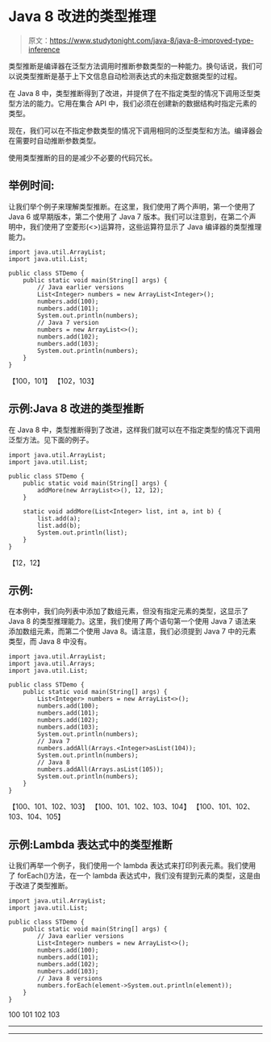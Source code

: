 # Java 8 改进的类型推理

> 原文：<https://www.studytonight.com/java-8/java-8-improved-type-inference>

类型推断是编译器在泛型方法调用时推断参数类型的一种能力。换句话说，我们可以说类型推断是基于上下文信息自动检测表达式的未指定数据类型的过程。

在 Java 8 中，类型推断得到了改进，并提供了在不指定类型的情况下调用泛型类型方法的能力。它用在集合 API 中，我们必须在创建新的数据结构时指定元素的类型。

现在，我们可以在不指定参数类型的情况下调用相同的泛型类型和方法。编译器会在需要时自动推断参数类型。

使用类型推断的目的是减少不必要的代码冗长。

## 举例时间:

让我们举个例子来理解类型推断。在这里，我们使用了两个声明，第一个使用了 Java 6 或早期版本，第二个使用了 Java 7 版本。我们可以注意到，在第二个声明中，我们使用了空菱形(<>)运算符，这些运算符显示了 Java 编译器的类型推理能力。

```
import java.util.ArrayList;
import java.util.List;

public class STDemo {
	public static void main(String[] args) {
		// Java earlier versions
		List<Integer> numbers = new ArrayList<Integer>();
		numbers.add(100);
		numbers.add(101);
		System.out.println(numbers);
		// Java 7 version
		numbers = new ArrayList<>();
		numbers.add(102);
		numbers.add(103);
		System.out.println(numbers);
	}
}
```

【100，101】
【102，103】

## 示例:Java 8 改进的类型推断

在 Java 8 中，类型推断得到了改进，这样我们就可以在不指定类型的情况下调用泛型方法。见下面的例子。

```
import java.util.ArrayList;
import java.util.List;

public class STDemo {
	public static void main(String[] args) {
		addMore(new ArrayList<>(), 12, 12);
	}

	static void addMore(List<Integer> list, int a, int b) {
		list.add(a);
		list.add(b);
		System.out.println(list);
	}
}
```

【12，12】

## 示例:

在本例中，我们向列表中添加了数组元素，但没有指定元素的类型，这显示了 Java 8 的类型推理能力。这里，我们使用了两个语句第一个使用 Java 7 语法来添加数组元素，而第二个使用 Java 8。请注意，我们必须提到 Java 7 中的元素类型，而 Java 8 中没有。

```
import java.util.ArrayList;
import java.util.Arrays;
import java.util.List;

public class STDemo {
	public static void main(String[] args) {
		List<Integer> numbers = new ArrayList<>();
		numbers.add(100);
		numbers.add(101);
		numbers.add(102);
		numbers.add(103);
		System.out.println(numbers);
		// Java 7
		numbers.addAll(Arrays.<Integer>asList(104));
		System.out.println(numbers);
		// Java 8
		numbers.addAll(Arrays.asList(105));
		System.out.println(numbers);
	}
}
```

【100、101、102、103】
【100、101、102、103、104】
【100、101、102、103、104、105】

## 示例:Lambda 表达式中的类型推断

让我们再举一个例子，我们使用一个 lambda 表达式来打印列表元素。我们使用了 forEach()方法，在一个 lambda 表达式中，我们没有提到元素的类型，这是由于改进了类型推断。

```
import java.util.ArrayList;
import java.util.List;

public class STDemo {
	public static void main(String[] args) {
		// Java earlier versions
		List<Integer> numbers = new ArrayList<>();
		numbers.add(100);
		numbers.add(101);
		numbers.add(102);
		numbers.add(103);
		// Java 8 versions
		numbers.forEach(element->System.out.println(element));
	}
}
```

100
101
102
103

* * *

* * *